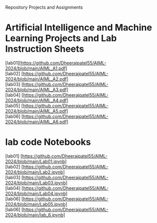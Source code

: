 Repository Projects and Assignments
# Artificial Intelligence and Machine Learning Projects and Lab Instruction Sheets
[lab01][https://github.com/Dheerajpatel55/AIML-2024/blob/main/AIML_A1.pdf]<br>
[lab02] [https://github.com/Dheerajpatel55/AIML-2024/blob/main/AIML_A2.pdf]<br>
[lab03] [https://github.com/Dheerajpatel55/AIML-2024/blob/main/AIML_A3.pdf]<br>
[lab04] [https://github.com/Dheerajpatel55/AIML-2024/blob/main/AIML_A4.pdf]<br>
[lab05] [https://github.com/Dheerajpatel55/AIML-2024/blob/main/AIML_A5.pdf]<br>
[lab06] [https://github.com/Dheerajpatel55/AIML-2024/blob/main/AIML_A6.pdf]<br>

# lab code Notebooks
[lab01] [https://github.com/Dheerajpatel55/AIML-2024/blob/main/Lab01.ipynb]<br>
[lab02] [https://github.com/Dheerajpatel55/AIML-2024/blob/main/Lab2.ipynb]<br>
[lab03] [https://github.com/Dheerajpatel55/AIML-2024/blob/main/Lab03.ipynb]<br>
[lab04] [https://github.com/Dheerajpatel55/AIML-2024/blob/main/Lab04.ipynb]<br>
[lab06] [https://github.com/Dheerajpatel55/AIML-2024/blob/main/Lab05.ipynb]<br>
[lab06] [https://github.com/Dheerajpatel55/AIML-2024/blob/main/lab_6.ipynb]<br>


